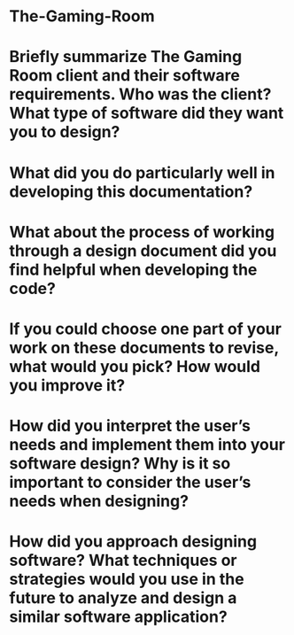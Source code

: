 # The-Gaming-Room


# Briefly summarize The Gaming Room client and their software requirements. Who was the client? What type of software did they want you to design?






# What did you do particularly well in developing this documentation?





# What about the process of working through a design document did you find helpful when developing the code?






# If you could choose one part of your work on these documents to revise, what would you pick? How would you improve it?






# How did you interpret the user’s needs and implement them into your software design? Why is it so important to consider the user’s needs when designing?






# How did you approach designing software? What techniques or strategies would you use in the future to analyze and design a similar software application?



